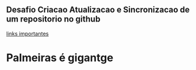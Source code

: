 ## Desafio Criacao Atualizacao e Sincronizacao de um repositorio no github
[links importantes](https://git-scm.com/download/win)

# Palmeiras é gigantge
